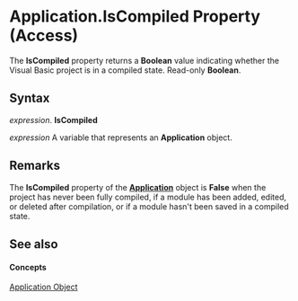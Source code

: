 
# Application.IsCompiled Property (Access)

The  **IsCompiled** property returns a **Boolean** value indicating whether the Visual Basic project is in a compiled state. Read-only **Boolean**.


## Syntax

 _expression_. **IsCompiled**

 _expression_ A variable that represents an **Application** object.


## Remarks

The  **IsCompiled** property of the **[Application](aefb0713-97e6-e2c7-e530-8fd2e1316a55.md)** object is **False** when the project has never been fully compiled, if a module has been added, edited, or deleted after compilation, or if a module hasn't been saved in a compiled state.


## See also


#### Concepts


[Application Object](aefb0713-97e6-e2c7-e530-8fd2e1316a55.md)
